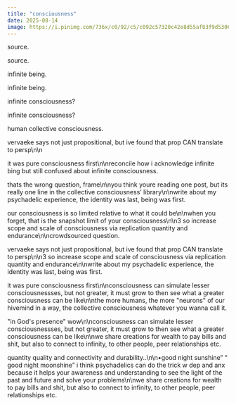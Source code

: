 ```yaml
---
title: "consciousness"
date: 2025-08-14
image: https://i.pinimg.com/736x/c0/92/c5/c092c57320c42e8d55af83f9d5306314.jpg
---
```


source.

source.

infinite being.

infinite being.

infinite consciousness?

infinite consciousness?

human collective consciousness.

vervaeke says not just propositional, but ive found that prop CAN translate to persp\n\n

it was pure consciousness first\n\nreconcile how i acknowledge infinite bing but still confused about infinite consciousness.

thats the wrong question, frame\n\nyou think youre reading one post, but its really one line in the collective consciousness’ library\n\nwrite about my psychadelic experience, the identity was last, being was first.

our consciousness is so limited relative to what it could be\n\nwhen you forget, that is the snapshot limit of your consciousness\n\n3 so increase scope and scale of consciousness via replication quantity and endurance\n\ncrowdsourced question.

vervaeke says not just propositional, but ive found that prop CAN translate to persp\n\n3 so increase scope and scale of consciousness via replication quantity and endurance\n\nwrite about my psychadelic experience, the identity was last, being was first.

it was pure consciousness first\n\nconsciousness can simulate lesser consciousnessses, but not greater, it must grow to then see what a greater consciousness can be like\n\nthe more humans, the more "neurons" of our hivemind in a way, the collective consciousness whatever you wanna call it.

"in God's presence" wow\n\nconsciousness can simulate lesser consciousnessses, but not greater, it must grow to then see what a greater consciousness can be like\n\nwe share creations for wealth to pay bills and shit, but also to connect to infinity, to other people, peer relationships etc.

quantity quality and connectivity and durability..\n\n•good night sunshine” “ good night moonshine” i think psychadelics can do the trick w dep and anx because it helps your awareness and understanding to see the light of the past and future and solve your problems\n\nwe share creations for wealth to pay bills and shit, but also to connect to infinity, to other people, peer relationships etc.
